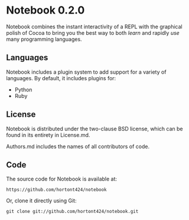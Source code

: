 Notebook 0.2.0
==============

Notebook combines the instant interactivity of a REPL with the graphical polish of Cocoa to bring you the best way to both *learn* and rapidly *use* many programming languages.

Languages
---------

Notebook includes a plugin system to add support for a variety of languages. By default, it includes plugins for:

* Python
* Ruby

License
-------

Notebook is distributed under the two-clause BSD license, which can be found in its entirety in License.md.

Authors.md includes the names of all contributors of code.

Code
----

The source code for Notebook is available at:

    https://github.com/hortont424/notebook

Or, clone it directly using Git:

    git clone git://github.com/hortont424/notebook.git
